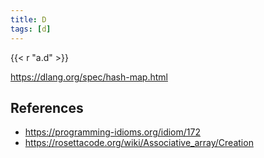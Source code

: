 ```yaml
---
title: D
tags: [d]
---
```


{{< r "a.d" >}}

<https://dlang.org/spec/hash-map.html>

## References

- <https://programming-idioms.org/idiom/172>
- <https://rosettacode.org/wiki/Associative_array/Creation>

